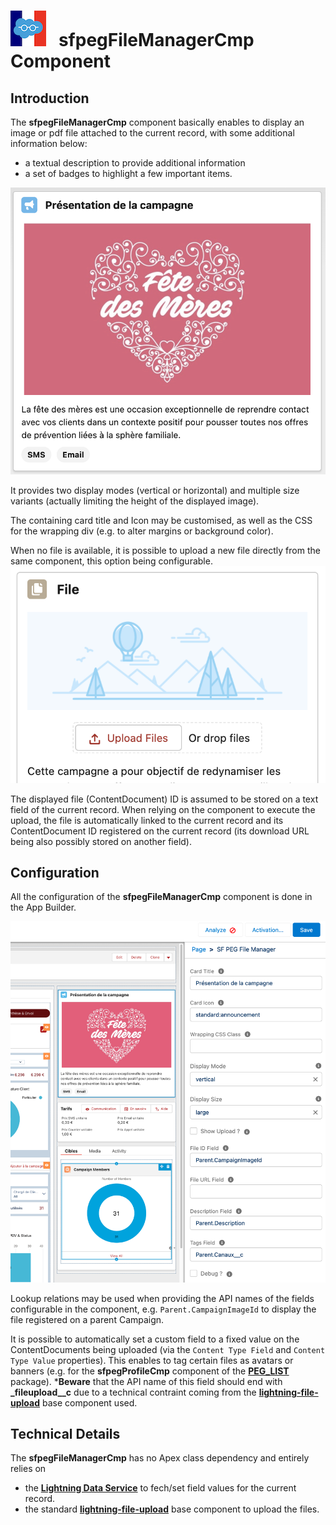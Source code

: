 # ![Logo](/media/Logo.png) &nbsp; **sfpegFileManagerCmp** Component

## Introduction

The **sfpegFileManagerCmp** component basically enables to display an image or pdf file attached
to the current record, with some additional information below:
* a textual description to provide additional information
* a set of badges to highlight a few important items.

![File Manager in standard display mode](/media/sfpegFileManager.png)

It provides two display modes (vertical or horizontal) and multiple size variants (actually limiting 
the height of the displayed image).

The containing card title and Icon may be customised, as well as the CSS for the wrapping div (e.g.
to alter margins or background color).

When no file is available, it is possible to upload a new file directly from the same component, this
option being configurable.
![File Manager in Add mode](/media/sfpegFileManagerAdd.png)

The displayed file (ContentDocument) ID is assumed to be stored on a text field of the current 
record. When relying on the component to execute the upload, the file is automatically linked
to the current record and its ContentDocument ID registered on the current record (its
download URL being also possibly stored on another field).


## Configuration

All the configuration of the **sfpegFileManagerCmp** component is done in the App Builder.

![File Manager configuration](/media/sfpegFileManagerConfig.png)

Lookup relations may be used when providing the API names of the fields configurable in the
component, e.g. `Parent.CampaignImageId` to display the file registered on a parent Campaign.

It is possible to automatically set a custom field to a fixed value on the ContentDocuments being
uploaded (via the `Content Type Field` and `Content Type Value` properties). This enables to tag
certain files as avatars or banners (e.g. for the **sfpegProfileCmp** component of the 
**[PEG_LIST](https://github.com/pegros/PEG_LIST)** package). ***Beware** that the API name
of this field should end with **_fileupload__c** due to a technical contraint coming from the
**[lightning-file-upload](https://developer.salesforce.com/docs/component-library/bundle/lightning-file-upload/documentation)** base component used.

## Technical Details

The  **sfpegFileManagerCmp** has no Apex class dependency and entirely relies on
* the **[Lightning Data Service](https://developer.salesforce.com/docs/component-library/documentation/en/lwc/data_ui_api)** to fech/set field values for the current record.
* the standard **[lightning-file-upload](https://developer.salesforce.com/docs/component-library/bundle/lightning-file-upload/documentation)** base component to upload the files.
